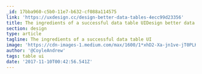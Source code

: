 ```yaml
---
_id: 17bba960-c5b0-11e7-b632-cf088a114575
link: 'https://uxdesign.cc/design-better-data-tables-4ecc99d23356'
title: The ingredients of a successful data table UIDesign better data tables
section: design
type: article
tagline: The ingredients of a successful data table UI
image: 'https://cdn-images-1.medium.com/max/1600/1*xhD2-Xa-jn1ve-jT0PLKTw.jpeg'
author: '@CoyleAndrew'
tags: table ui
date: '2017-11-10T00:42:56.541Z'
---
```

